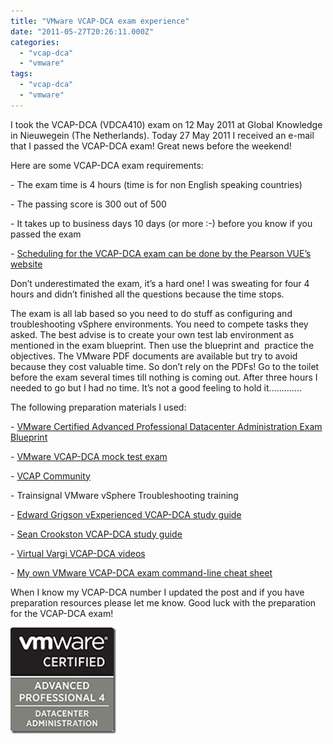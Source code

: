 ```yaml
---
title: "VMware VCAP-DCA exam experience"
date: "2011-05-27T20:26:11.000Z"
categories: 
  - "vcap-dca"
  - "vmware"
tags: 
  - "vcap-dca"
  - "vmware"
---
```


I took the VCAP-DCA (VDCA410) exam on 12 May 2011 at Global Knowledge in Nieuwegein (The Netherlands). Today 27 May 2011 I received an e-mail that I passed the VCAP-DCA exam! Great news before the weekend!

Here are some VCAP-DCA exam requirements:

\- The exam time is 4 hours (time is for non English speaking countries)

\- The passing score is 300 out of 500

\- It takes up to business days 10 days (or more :-) before you know if you passed the exam

\- [Scheduling for the VCAP-DCA exam can be done by the Pearson VUE’s website](http://www.pearsonvue.com/vmware)

Don’t underestimated the exam, it’s a hard one! I was sweating for four 4 hours and didn’t finished all the questions because the time stops. 

The exam is all lab based so you need to do stuff as configuring and troubleshooting vSphere environments. You need to compete tasks they asked. The best advise is to create your own test lab environment as mentioned in the exam blueprint. Then use the blueprint and  practice the objectives. The VMware PDF documents are available but try to avoid because they cost valuable time. So don’t rely on the PDFs! Go to the toilet before the exam several times till nothing is coming out. After three hours I needed to go but I had no time. It’s not a good feeling to hold it………….

The following preparation materials I used:

\- [VMware Certified Advanced Professional Datacenter Administration Exam Blueprint](http://mylearn.vmware.com/mgrReg/register.cfm?course=70779&user=0&operator=0&pwd=&order=0&n=0&mL_method=register&rMethod=register&ui=www_cert&token=none)

\- [VMware VCAP-DCA mock test exam](http://www.vmware.com/go/vcap)

\- [VCAP Community](http://communities.vmware.com/community/vmtn/certedu/certification/vcap)

\- Trainsignal VMware vSphere Troubleshooting training

\- [Edward Grigson vExperienced VCAP-DCA study guide](http://www.vexperienced.co.uk/vcap-dca/)

\- [Sean Crookston VCAP-DCA study guide](http://www.seancrookston.com/vcap-dca/)

\- [Virtual Vargi VCAP-DCA videos](http://virtual-vargi.blogspot.com/p/vcap-dca.html)

\- [My own VMware VCAP-DCA exam command-line cheat sheet](https://www.ivobeerens.nl/?p=830)

When I know my VCAP-DCA number I updated the post and if you have  preparation resources please let me know. Good luck with the preparation for the VCAP-DCA exam!

[![image](images/image_thumb5.png "image")](https://www.ivobeerens.nl/wp-content/uploads/2011/05/image5.png)
